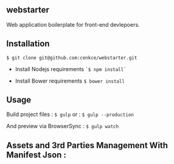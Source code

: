 ## webstarter ##

Web application boilerplate for front-end devlepoers.

Installation
---
  ```$ git clone git@github.com:cenkce/webstarter.git```

- Install Nodejs requirements
  `` `$ npm install` ``

- Install Bower requirements
  `$ bower install`

Usage
---
Build project files :
  `$ gulp`
  or :
  `$ gulp --production`

And preview via BrowserSync :
  `$ gulp watch`

Assets and 3rd Parties Management With Manifest Json :
---

